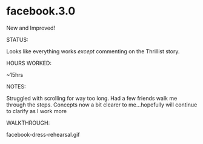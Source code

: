 facebook.3.0
============

New and Improved! 


STATUS: 

Looks like everything works *except* commenting on the Thrillist story.


HOURS WORKED:

~15hrs


NOTES:

Struggled with scrolling for way too long. Had a few friends walk me through the steps. Concepts now a bit clearer to me...hopefully will continue to clarify as I work more


WALKTHROUGH:

facebook-dress-rehearsal.gif